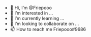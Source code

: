 - 👋 Hi, I’m @Friepooo
- 👀 I’m interested in ...
- 🌱 I’m currently learning ...
- 💞️ I’m looking to collaborate on ...
- 📫 How to reach me Friepooo#9686

<!---
Friepooo/Friepooo is a ✨ special ✨ repository because its `README.md` (this file) appears on your GitHub profile.
You can click the Preview link to take a look at your changes.
--->
